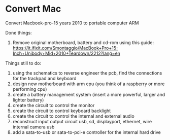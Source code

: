 # Convert Mac
Convert Macbook-pro-15 years 2010 to portable computer ARM 

Done things:

1)  Remove original motherboard, battery and cd-rom using this guide: https://it.ifixit.com/Smontaggio/MacBook+Pro+15-Inch+Unibody+Mid+2010+Teardown/2212?lang=en

Things still to do: 

1) using the schematics to reverse engineer the pcb, find the connections for the trackpad and keyboard  
2) design new motherboard with arm cpu (you think of a raspberry or more performing cpu)
3) create a battery management system (insert a more powerful, larger and lighter battery)
4) create the circuit to control the monitor 
5) create the circuit to control keyboard backlight
6) create the circuit to control the internal and external audio 
7) reconstruct input output circuit usb, sd, displayport, ethernet, wire internal camera usb 
8) add a sata-to-usb or sata-to-pci-e controller for the internal hard drive 

